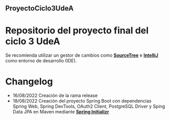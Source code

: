 ## ProyectoCiclo3UdeA
# Repositorio del proyecto final del ciclo 3 UdeA
Se recomienda utilizar un gestor de cambios como [**SourceTree**](https://www.sourcetreeapp.com/ "SourceTree") e [**IntelliJ**](https://www.jetbrains.com/es-es/idea/download/#section=windows "IntelliJ") como entorno de desarrollo (IDE).

# Changelog

- 16/08/2022 Creación de la rama release
- 18/08/2022 Creación del proyecto Spring Boot con dependencias Spring Web, Spring DevTools, OAuth2 Client, PostgreSQL Driver y Sping Data JPA en Maven mediante [**Spring Initializr**](https://start.spring.io "Spring Initializr")